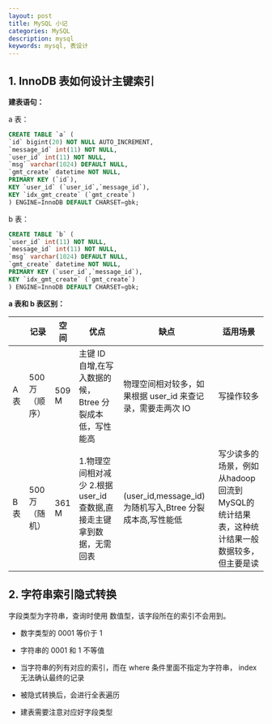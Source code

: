 ```yaml
---
layout: post
title: MySQL 小记
categories: MySQL
description: mysql
keywords: mysql, 表设计
---
```


## 1. InnoDB 表如何设计主键索引

**建表语句：**

a 表：

````sql
CREATE TABLE `a` (
`id` bigint(20) NOT NULL AUTO_INCREMENT,
`message_id` int(11) NOT NULL,
`user_id` int(11) NOT NULL,
`msg` varchar(1024) DEFAULT NULL,
`gmt_create` datetime NOT NULL,
PRIMARY KEY (`id`),
KEY `user_id` (`user_id`,`message_id`),
KEY `idx_gmt_create` (`gmt_create`)
) ENGINE=InnoDB DEFAULT CHARSET=gbk;
````

b 表：

````sql
CREATE TABLE `b` (
`user_id` int(11) NOT NULL,
`message_id` int(11) NOT NULL,
`msg` varchar(1024) DEFAULT NULL,
`gmt_create` datetime NOT NULL,
PRIMARY KEY (`user_id`,`message_id`),
KEY `idx_gmt_create` (`gmt_create`)
) ENGINE=InnoDB DEFAULT CHARSET=gbk;
````

**a 表和 b 表区别：**

|      | 记录        | 空间    | 优点                                       | 缺点                                       | 适用场景                                     |
| ---- | --------- | ----- | ---------------------------------------- | ---------------------------------------- | ---------------------------------------- |
| A 表  | 500 万（顺序） | 509 M | 主键 ID 自增,在写入数据的候，Btree 分裂成本低，写性能高           | 物理空间相对较多，如果根据 user_id 来查记录，需要走两次 IO         | 写操作较多                                    |
| B 表  | 500 万（随机） | 361 M | 1.物理空间相对减少                                                       2.根据 user_id 查数据,直接走主键拿到数据，无需回表 | (user_id,message_id)为随机写入,Btree 分裂成本高,写性能低 | 写少读多的场景，例如从hadoop回流到MySQL的统计结果表，这种统计结果一般数据较多，但主要是读 |



## 2. 字符串索引隐式转换

 字段类型为字符串，查询时使用 数值型，该字段所在的索引不会用到。



- 数字类型的 0001 等价于 1

- 字符串的 0001 和 1 不等值

- 当字符串的列有对应的索引，而在 where 条件里面不指定为字符串， index 无法确认最终的记录

- 被隐式转换后，会进行全表遍历

- 建表需要注意对应好字段类型

  ​

